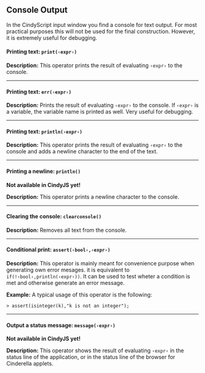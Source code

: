 ## Console Output

In the CindyScript input window you find a console for text output.
For most practical purposes this will not be used for the final construction.
However, it is extremely useful for debugging.

#### Printing text: `print(‹expr›)`

**Description:**
This operator prints the result of evaluating `‹expr›` to the console.

------

#### Printing text: `err(‹expr›)`

**Description:**
Prints the result of evaluating `‹expr›` to the console.
If `‹expr›` is a variable, the variable name is printed as well.
Very useful for debugging.

------

#### Printing text: `println(‹expr›)`

**Description:**
This operator prints the result of evaluating `‹expr›` to the console and adds a newline character to the end of the text.

------

#### Printing a newline: `println()`

**Not available in CindyJS yet!**

**Description:**
This operator prints a newline character to the console.

------

#### Clearing the console: `clearconsole()`

**Description:**
Removes all text from the console.

------

#### Conditional print: `assert(‹bool›,‹expr›)`

**Description:**
This operator is mainly meant for convenience purpose when generating own error mesages.
it is equivalent to `if(!‹bool›,println(‹expr›))`.
It can be used to test wheter a condition is met and otherwise generate an error message.

**Example:**
A typical usage of this operator is the following:

    > assert(isinteger(k),"k is not an integer");

------

#### Output a status message: `message(‹expr›)`

**Not available in CindyJS yet!**

**Description:**
This operator shows the result of evaluating `‹expr›` in the status line of the application, or in the status line of the browser for Cinderella applets.
